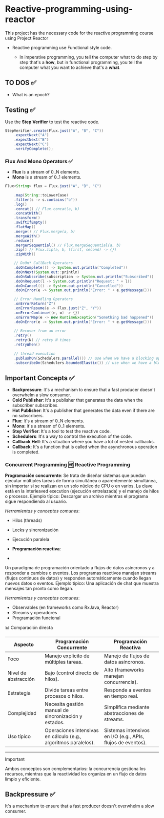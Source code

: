 # Reactive-programming-using-reactor

This project has the necessary code for the reactive programming course using Project Reactor

* Reactive programming use Functional style code.

  * In imperative programming, you tell the computer what to do step by step that's a **how**, but in functional programming, you tell the computer what you want to achieve that's a **what**.

## TO DOS ✅

- What is an epoch? 

## Testing ✅

Use the **Step Verifier** to test the reactive code.

```java
StepVerifier.create(Flux.just("A", "B", "C"))
    .expectNext("A")
    .expectNext("B")
    .expectNext("C")
    .verifyComplete();
```


### Flux And Mono Operators ✅

* **Flux** is a stream of 0..N elements.
* **Mono** is a stream of 0..1 elements.

```java
Flux<String> flux = Flux.just("A", "B", "C")
        
    .map(String::toLowerCase)
    .filter(s -> s.contains("b"))
    .log()
    .concat() // Flux.concat(a, b)
    .concatWith()
    .transform()
    .swiftIfEmpty()
    .flatMap()
    .merge() // Flux.merge(a, b)
    .mergeWith()
    .reduce() 
    .mergerSequential() // Flux.mergeSequential(a, b)
    .zip() // Flux.zip(a, b, (first, second) -> {})
    .zipWith()

    // DoOn* CallBack Operators
    .doOnComplete(() -> System.out.println("Completed"))
    .doOnNext(System.out::println)
    .doOnSubscribe(subscription -> System.out.println("Subscribed"))
    .doOnRequest(l -> System.out.println("Request: " + l))
    .doOnCancel(() -> System.out.println("Cancelled"))
    .doOnError(e -> System.out.println("Error: " + e.getMessage()))

    // Error Handling Operators
    .onErrorReturn("Z")
    .onErrorResume(e -> Flux.just("Z", "Y"))
    .onErrorContinue((e, o) -> {})
    .onErrorMap(e -> new RuntimeException("Something bad happened"))
    .doOnError(e -> System.out.println("Error: " + e.getMessage()))
        
    // Recover from an error
    .retry()
    .retry(N) // retry N times
    .retryWhen()
        
    // thread execution
    .publushOn(Schedulers.parallel()) // use when we have a blocking operation
    .subscribeOn(Schedulers.boundedElastic()) // use when we have a blocking operation

```

## Important Concepts ✅

* **Backpressure**: It's a mechanism to ensure that a fast producer doesn't overwhelm a slow consumer.
* **Cold Publisher**: It's a publisher that generates the data when the subscriber subscribes.
* **Hot Publisher**: It's a publisher that generates the data even if there are no subscribers.
* **Flux**: It's a stream of 0..N elements.
* **Mono**: It's a stream of 0..1 elements.
* **Step Verifier**: It's a tool to test the reactive code.
* **Schedulers**: It's a way to control the execution of the code.
* **Callback Hell**: It's a situation where you have a lot of nested callbacks.
* **Callback**: It's a function that is called when the asynchronous operation is completed.


### Concurrent Programming 🆚 Reactive Programming

**Programación concurrente**:
Se trata de diseñar sistemas que puedan ejecutar múltiples tareas de forma simultánea o aparentemente simultánea, sin importar si se realizan en un solo núcleo de CPU o en varios. La clave está en la interleaved execution (ejecución entrelazada) y el manejo de hilos o procesos.
Ejemplo típico: Descargar un archivo mientras el programa sigue respondiendo al usuario.

_Herramientas y conceptos comunes_:

* Hilos (threads)
* Locks y sincronización
* Ejecución paralela

* **Programación reactiva**:
* 
Un paradigma de programación orientado a flujos de datos asíncronos y a responder a cambios o eventos. Los programas reactivos manejan streams (flujos continuos de datos) y responden automáticamente cuando llegan nuevos datos o eventos.
Ejemplo típico: Una aplicación de chat que muestra mensajes tan pronto como llegan.

_Herramientas y conceptos comunes_:

* Observables (en frameworks como RxJava, Reactor)
* Streams y operadores
* Programación funcional

📊 Comparación directa

| Aspecto                     | Programación Concurrente                      | Programación Reactiva                       |
|-----------------------------|----------------------------------------------|--------------------------------------------|
| Foco                        | Manejo explícito de múltiples tareas.        | Manejo de flujos de datos asíncronos.     |
| Nivel de abstracción        | Bajo (control directo de hilos).             | Alto (frameworks manejan concurrencia).    |
| Estrategia                  | Divide tareas entre procesos o hilos.        | Responde a eventos en tiempo real.         |
| Complejidad                 | Necesita gestión manual de sincronización y estados. | Simplifica mediante abstracciones de streams. |
| Uso típico                  | Operaciones intensivas en cálculo (e.g., algoritmos paralelos). | Sistemas intensivos en I/O (e.g., APIs, flujos de eventos). |
--------------------------------------------------------------------------------------------------------------------------------------------------------------

> [!IMPORTANT]
> Ambos conceptos son complementarios: la concurrencia gestiona los recursos, mientras que la reactividad los organiza en un flujo de datos limpio y eficiente.


## Backpressure ✅

It's a mechanism to ensure that a fast producer doesn't overwhelm a slow consumer.
